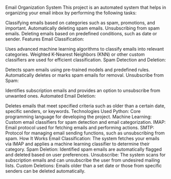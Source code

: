 Email Organization System
This project is an automated system that helps in organizing your email inbox by performing the following tasks:

Classifying emails based on categories such as spam, promotions, and important.
Automatically deleting spam emails.
Unsubscribing from spam emails.
Deleting emails based on predefined conditions, such as date or sender.
Features
Email Classification:

Uses advanced machine learning algorithms to classify emails into relevant categories.
Weighted K-Nearest Neighbors (KNN) or other custom classifiers are used for efficient classification.
Spam Detection and Deletion:

Detects spam emails using pre-trained models and predefined rules.
Automatically deletes or marks spam emails for removal.
Unsubscribe from Spam:

Identifies subscription emails and provides an option to unsubscribe from unwanted ones.
Automated Email Deletion:

Deletes emails that meet specified criteria such as older than a certain date, specific senders, or keywords.
Technologies Used
Python: Core programming language for developing the project.
Machine Learning: Custom email classifiers for spam detection and email categorization.
IMAP: Email protocol used for fetching emails and performing actions.
SMTP: Protocol for managing email sending functions, such as unsubscribing from spam.
How It Works
Email Classification: The system fetches your emails via IMAP and applies a machine learning classifier to determine their category.
Spam Deletion: Identified spam emails are automatically flagged and deleted based on user preferences.
Unsubscribe: The system scans for subscription emails and can unsubscribe the user from undesired mailing lists.
Custom Deletions: Emails older than a set date or those from specific senders can be deleted automatically.
